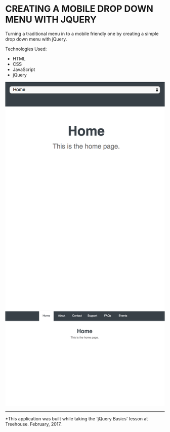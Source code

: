 # CREATING A MOBILE DROP DOWN MENU WITH JQUERY
Turning a traditional menu in to a mobile friendly one by creating a simple drop down menu with jQuery.

Technologies Used:
- HTML
- CSS
- JavaScript
- jQuery

![Mobile Drop Down](project_img/mobile-view.png "Mobile View")
![Mobile Drop Down](project_img/desktop-view.png "Desktop View")

---------
*This application was built while taking the 'jQuery Basics' lesson at Treehouse. February, 2017.
